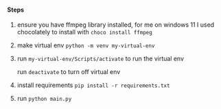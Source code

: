 #### Steps

1) ensure you have ffmpeg library installed, for me on windows 11 I used chocolately to install with
`choco install ffmpeg`

2) make virtual env
`python -m venv my-virtual-env`

3) run `my-virtual-env/Scripts/activate` to run the virtual env

    run `deactivate` to turn off virtual env

4) install requirements
`pip install -r requirements.txt`

5) run `python main.py`
